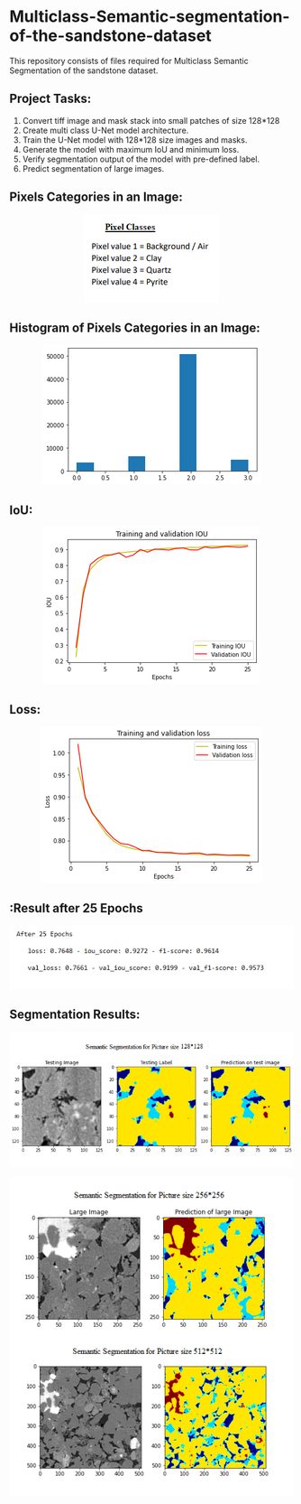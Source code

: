 # Multiclass-Semantic-segmentation-of-the-sandstone-dataset

This repository consists of files required for Multiclass Semantic Segmentation of the sandstone dataset.

## Project Tasks:

1. Convert tiff image and mask stack into small patches of size 128*128
2. Create multi class U-Net model architecture.
3. Train the U-Net model with 128*128 size images and masks.
4. Generate the model with maximum IoU and minimum loss.
5. Verify segmentation output of the model with pre-defined label.
6. Predict segmentation of large images.

## Pixels Categories in an Image:

<p align="center">
  <img src="images\pixel classes.png" alt="workflow"/>
</p>

## Histogram of Pixels Categories in an Image:

<p align="center">
  <img src="images\histogram of large image labels.png" alt="workflow"/>
</p>


## IoU:

<p align="center">
  <img src="images\iou.png" alt="workflow"/>
</p>

## Loss:

<p align="center">
  <img src="images\loss.png" alt="workflow"/>
</p>

## :Result after 25 Epochs

<p align="center">
  <img src="images\summary.png" alt="workflow"/>
</p>


## Segmentation Results:

<p align="center">
  <img src="images\128.png" alt="workflow"/>
</p>

<p align="center">
  <img src="images\large.png" alt="workflow"/>
</p>
